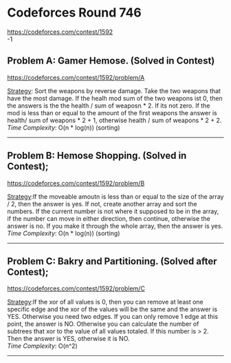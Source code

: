 # Codeforces Round 746
https://codeforces.com/contest/1592
<br>
-1

## Problem A: Gamer Hemose. (Solved in Contest)
https://codeforces.com/contest/1592/problem/A

<ins>Strategy</ins>: Sort the weapons by reverse damage. Take the two weapons that have the most damage. If the healh mod sum of the two weapons ist 0, then the answers is the the health / sum of weaposn * 2. If its not zero. If the mod is less than or equal to the amount of the first weapons the answer is health/ sum of weapons * 2 + 1, otherwise health / sum of weapons * 2 + 2.
<br>
<i>Time Complexity</i>: O(n * log(n)) (sorting)
<br>

---

## Problem B: Hemose Shopping.  (Solved in Contest);
https://codeforces.com/contest/1592/problem/B

<ins>Strategy</ins>:If the moveable amoutn is less than or equal to the size of the array / 2, then the answer is yes. If not, create another array and sort the numbers. If the current number is not where it supposed to be in the array, if the number can move in either direction, then continue, otherwise the answer is no. If you make it through the whole array, then the answer is yes.
<br>
<i>Time Complexity</i>: O(n * log(n)) (sorting)
<br>

---

## Problem C: Bakry and Partitioning.  (Solved after Contest);
https://codeforces.com/contest/1592/problem/C

<ins>Strategy</ins>:If the xor of all values is 0, then you can remove at least one specific edge and the xor of the values will be the same and the answer is YES. Otherwise you need two edges. If you can only remove 1 edge at this point, the answer is NO. Otherwise you can calculate the number of subtrees that xor to the value of all values totaled. If this number is > 2. Then the answer is YES, otherwise it is NO.
<br>
<i>Time Complexity</i>: O(n^2)
<br>

---